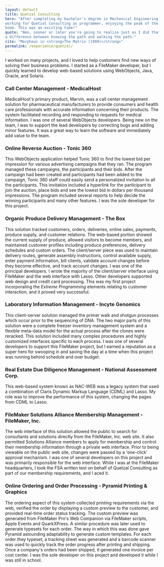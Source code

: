 ```yaml
---
layout: default
title: Quetzal Consulting
hero: "After completing my bachelor's degree in Mechanical Engineering, I began
working for Quetzal Consulting as programmer, enjoying the peak of the dot-com
boom. This was an exciting time!"
quote: "Neo, sooner or later you're going to realize just as I did that there's
a difference between knowing the path and walking the path."
cite: "Morpheus in <strong>The Matrix (1999)</strong>"
permalink: /experience/quetzal/
---
```


I worked on many projects, and I loved to help customers find new ways of
solving their business problems.  I started as a FileMaker developer, but I
quickly learned to develop web-based solutions using WebObjects, Java, Oracle,
and Solaris.

### Call Center Management - MedicalHost

MedicalHost's primary product, Marvin, was a call center management solution for
pharmaceutical manufacturers to provide consumers and health care professionals
with accurate information concerning their products.  The system facilitated
recording and responding to requests for medical information.  I was one of
several WebObjects developers.  Being new on the team, I was to support the lead
developers by correcting bugs and adding minor features.  It was a great way to
learn the software and immediately add value to the team.

### Online Reverse Auction - Tonic 360

This WebObjects application helped Tonic 360 to find the lowest bid per
impression for various advertising campaigns that they ran.  The program managed
these campaigns, the participants and their bids.  After the campaign had been
created and participants had been added to the campaign, Tonic 360 staff could
easily send a personalized invitation to all the participants.  This invitation
included a hyperlink for the participant to join the auction, place bids and see
the lowest bid in dollars per thousand impressions.  The program included
several reports to help decide the winning participants and many other features.
I was the sole developer for this project.

### Organic Produce Delivery Management - The Box

This solution tracked customers, orders, deliveries, online sales, payments,
produce supply, and customer relations.  The web-based portion showed the
current supply of produce, allowed visitors to become members, and maintained
customer profiles including produce preferences, delivery schedules and custom
orders.  The client/server piece was used to maintain delivery routes, generate
assembly instructions, control available supply, enter payment information, bill
clients, validate account changes before they become effective, and track
account changes.  I was one of the principal developers.  I wrote the majority
of the client/server interface using FileMaker and the web interface with Lasso.
Other developers supported web design and credit card processing.  This was my
first project incorporating the *Extreme Programming* elements relating to
customer interaction, and it proved very successful.

### Laboratory Information Management - Incyte Genomics

This client-server solution managed the primer walk and shotgun processes which
occur prior to the sequencing of DNA.  The two major parts of this solution were
a complete freezer inventory management system and a flexible meta-data model
for the actual process after the clones were reracked.  This solution included
many complex procedures and highly customized interfaces specific to each
process.  I was one of several developers to support this FileMaker project, but
I earned a reputation as a super hero for swooping in and saving the day at a
time when this project was running behind schedule and over budget.

### Real Estate Due Diligence Management - National Assessment Corp.

This web-based system known as NAC-WEB was a legacy system that used a
combination of Claris Dynamic Markup Language (CDML) and Lasso.  My role was to
improve the performance of this system, changing the pages from CDML to Lasso.

### FileMaker Solutions Alliance Membership Management - FileMaker, Inc.

The web interface of this solution allowed the public to search for consultants
and solutions directly from the FileMaker, Inc. web site.  It also permitted
Solutions Alliance members to apply for membership and control their membership
information through a private web interface.  Prior to being viewable on the
public web site, changes were passed by a 'one-click' approval mechanism.  I was
one of several developers on this project and was primarily responsible for the
web interface.  While I was at the FileMaker headquarters, I took the FSA
written test on behalf of Quetzal Consulting as part of our membership
requirements, and I aced it.

### Online Ordering and Order Processing - Pyramid Printing & Graphics

The ordering aspect of this system collected printing requirements via the web,
verified the order by displaying a custom preview to the customer, and provided
real-time order status tracking.  The custom preview was generated from
FileMaker Pro's Web Companion via FileMaker scripts, Apple Events and
QuarkXPress.  A similar procedure was later used to generate typesets for each
order.  The way in which this was done gave Pyramid astounding adaptability to
generate custom templates.  For each order they typeset, a tracking sheet was
generated and a barcode scanner was used to quickly track the order progress
after printing and shipping.  Once a company's orders had been shipped, it
generated one invoice per cost center.  I was the sole developer on this project
and developed it while I was still in school.
